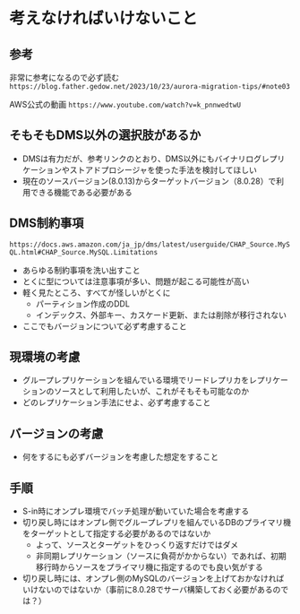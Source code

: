 # 考えなければいけないこと

## 参考

非常に参考になるので必ず読む
`https://blog.father.gedow.net/2023/10/23/aurora-migration-tips/#note03`

AWS公式の動画
`https://www.youtube.com/watch?v=k_pnnwedtwU`

## そもそもDMS以外の選択肢があるか

- DMSは有力だが、参考リンクのとおり、DMS以外にもバイナリログレプリケーションやストアドプロシージャを使った手法を検討してほしい
- 現在のソースバージョン(8.0.13)からターゲットバージョン（8.0.28）で利用できる機能である必要がある

## DMS制約事項

`https://docs.aws.amazon.com/ja_jp/dms/latest/userguide/CHAP_Source.MySQL.html#CHAP_Source.MySQL.Limitations`

- あらゆる制約事項を洗い出すこと
- とくに型については注意事項が多い、問題が起こる可能性が高い
- 軽く見たところ、すべてが怪しいがとくに
  - パーティション作成のDDL
  - インデックス、外部キー、カスケード更新、または削除が移行されない
- ここでもバージョンについて必ず考慮すること

## 現環境の考慮

- グループレプリケーションを組んでいる環境でリードレプリカをレプリケーションのソースとして利用したいが、これがそもそも可能なのか
- どのレプリケーション手法にせよ、必ず考慮すること

## バージョンの考慮

- 何をするにも必ずバージョンを考慮した想定をすること

## 手順

- S-in時にオンプレ環境でバッチ処理が動いていた場合を考慮する
- 切り戻し時にはオンプレ側でグループレプリを組んでいるDBのプライマリ機をターゲットとして指定する必要があるのではないか
  - よって、ソースとターゲットをひっくり返すだけではダメ
  - 非同期レプリケーション（ソースに負荷がかからない）であれば、初期移行時からソースをプライマリ機に指定するのでも良い気がする
- 切り戻し時には、オンプレ側のMySQLのバージョンを上げておかなければいけないのではないか（事前に8.0.28でサーバ構築しておく必要があるのでは？）
